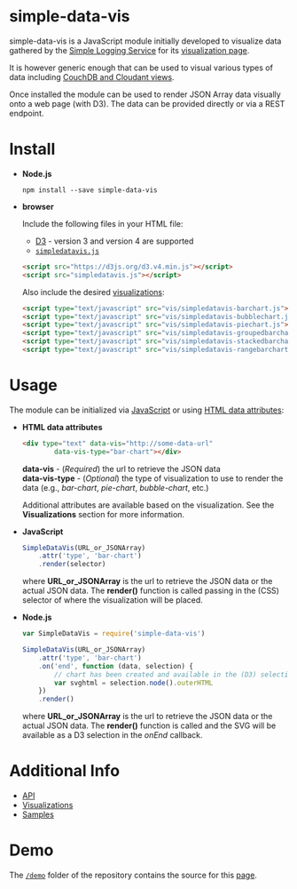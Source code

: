# simple-data-vis

simple-data-vis is a JavaScript module initially developed to visualize data gathered by the [Simple Logging Service](https://developer.ibm.com/clouddataservices/2016/03/03/simple-metrics-collector-microservices-edition/) for its [visualization page](http://simple-logging-service-vis.mybluemix.net/).

<!-- <img src="https://advocated-vis.mybluemix.net/chart/allActivities" /> -->

It is however generic enough that can be used to visual various types of data including [CouchDB and Cloudant views](https://medium.com/ibm-watson-data-lab/eye-candy-for-cloudant-201a195ed6c).

Once installed the module can be used to render JSON Array data visually onto a web page (with D3). The data can be provided directly or via a REST endpoint.


# Install

* __Node.js__

	```
	npm install --save simple-data-vis
	```

* __browser__

	Include the following files in your HTML file:  
	
	* [D3](https://d3js.org/) - version 3 and version 4 are supported
	* [`simpledatavis.js`](https://github.com/ibm-watson-data-lab/simple-data-vis/blob/master/simpledatavis.js)
	
	```html
	<script src="https://d3js.org/d3.v4.min.js"></script>
	<script src="simpledatavis.js"></script>
	```  
	
	Also include the desired [visualizations](https://github.com/ibm-watson-data-lab/simple-data-vis/wiki/Visualizations):
	
	```html
  <script type="text/javascript" src="vis/simpledatavis-barchart.js"></script>
  <script type="text/javascript" src="vis/simpledatavis-bubblechart.js"></script>
  <script type="text/javascript" src="vis/simpledatavis-piechart.js"></script>
  <script type="text/javascript" src="vis/simpledatavis-groupedbarchart.js"></script>
  <script type="text/javascript" src="vis/simpledatavis-stackedbarchart.js"></script>
  <script type="text/javascript" src="vis/simpledatavis-rangebarchart.js"></script>
	```  


# Usage

The module can be initialized via [JavaScript](https://github.com/ibm-watson-data-lab/simple-data-vis/wiki/API#jsvis) or using [HTML data attributes](https://github.com/ibm-watson-data-lab/simple-data-vis/wiki/API#htmlvis):  

* __HTML data attributes__

	```html
	<div type="text" data-vis="http://some-data-url"
	        data-vis-type="bar-chart"></div>
	```

	__data-vis__ - (_Required_) the url to retrieve the JSON data  
	__data-vis-type__ - (_Optional_) the type of visualization to use to render the data (e.g., _bar-chart_, _pie-chart_, _bubble-chart_, etc.)  
	
	Additional attributes are available based on the visualization. See the __Visualizations__ section for more information.  
	
* __JavaScript__

	```js
	SimpleDataVis(URL_or_JSONArray)
		.attr('type', 'bar-chart')
		.render(selector)
	```

	where __URL\_or\_JSONArray__ is the url to retrieve the JSON data or the actual JSON data. The __render()__ function is called passing in the (CSS) selector of where the visualization will be placed.  
	
* __Node.js__

	```js
	var SimpleDataVis = require('simple-data-vis')
	
	SimpleDataVis(URL_or_JSONArray)
		.attr('type', 'bar-chart')
		.on('end', function (data, selection) {
			// chart has been created and available in the (D3) selection
			var svghtml = selection.node().outerHTML
		})
		.render()
	```

	where __URL\_or\_JSONArray__ is the url to retrieve the JSON data or the actual JSON data. The __render()__ function is called and the SVG will be available as a D3 selection in the _onEnd_ callback.  
 

# Additional Info  

* [API](https://github.com/ibm-cds-labs/simple-data-vis/wiki/API)
* [Visualizations](https://github.com/ibm-cds-labs/simple-data-vis/wiki/Visualizations)
* [Samples](https://github.com/ibm-watson-data-lab/simple-data-vis/wiki/Samples)


# Demo  

The [`/demo`](https://github.com/vabarbosa/simple-data-vis/tree/master/demo) folder of the repository contains the source for this [page](https://vabarbosa.github.io/simple-data-vis/demo/simpledatavis.html).  
